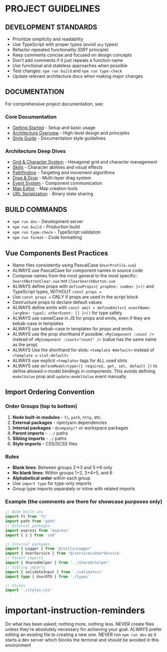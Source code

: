 # PROJECT GUIDELINES

## DEVELOPMENT STANDARDS

- Prioritize simplicity and readability
- Use TypeScript with proper types (avoid `any` types)
- Refactor repeated functionality (DRY principle)
- Keep comments concise and focused on design concepts
- Don't add comments if it just repeats a function name
- Use functional and stateless approaches when possible
- Test changes: `npm run build` and `npm run type-check`
- Update relevant architecture docs when making major changes

## DOCUMENTATION

For comprehensive project documentation, see:

### Core Documentation

- [Getting Started](./docs/CONTRIBUTING.md) - Setup and basic usage
- [Architecture Overview](./docs/ARCHITECTURE.md) - High-level design and principles
- [Style Guide](./docs/architecture/STYLE_GUIDE.md) - Documentation style guidelines

### Architecture Deep Dives

- [Grid & Character System](./docs/architecture/GRID.md) - Hexagonal grid and character management
- [Skills](./docs/architecture/SKILLS.md) - Character abilities and visual effects
- [Pathfinding](./docs/architecture/PATHFINDING.md) - Targeting and movement algorithms
- [Drag & Drop](./docs/architecture/DRAG_AND_DROP.md) - Multi-layer drag system
- [Event System](./docs/architecture/EVENT_SYSTEM.md) - Component communication
- [Map Editor](./docs/architecture/MAP_EDITOR.md) - Map creation tools
- [URL Serialization](./docs/architecture/URL_SERIALIZATION.md) - Binary state sharing

## BUILD COMMANDS

- `npm run dev` - Development server
- `npm run build` - Production build
- `npm run type-check` - TypeScript validation
- `npm run format` - Code formatting

## Vue Components Best Practices

- Name files consistently using PascalCase (`UserProfile.vue`)
- ALWAYS use PascalCase for component names in source code
- Compose names from the most general to the most specific: `SearchButtonClear.vue` not `ClearSearchButton.vue`
- ALWAYS define props with `defineProps<{ propOne: number }>()` and TypeScript types, WITHOUT `const props =`
- Use `const props =` ONLY if props are used in the script block
- Destructure props to declare default values
- ALWAYS define emits with `const emit = defineEmits<{ eventName: [argOne: type]; otherEvent: [] }>()` for type safety
- ALWAYS use camelCase in JS for props and emits, even if they are kebab-case in templates
- ALWAYS use kebab-case in templates for props and emits
- ALWAYS use the prop shorthand if possible: `<MyComponent :count />` instead of `<MyComponent :count="count" />` (value has the same name as the prop)
- ALWAYS Use the shorthand for slots: `<template #default>` instead of `<template v-slot:default>`
- ALWAYS use explicit `<template>` tags for ALL used slots
- ALWAYS use `defineModel<type>({ required, get, set, default })` to define allowed v-model bindings in components. This avoids defining `modelValue` prop and `update:modelValue` event manually

## Import Ordering Convention

### Order Groups (top to bottom)

1. **Node built-in modules** - `fs`, `path`, `http`, etc.
2. **External packages** - npm/yarn dependencies
3. **Internal packages** - `@company/*` or workspace packages
4. **Parent imports** - `../` paths
5. **Sibling imports** - `./` paths
6. **Style imports** - CSS/SCSS files

### Rules

- **Blank lines**: Between groups 2→3 and 5→6 only
- **No blank lines**: Within groups 1+2, 3+4+5, and 6
- **Alphabetical order** within each group
- Use `import type` for type-only imports
- Group type imports separately or inline with related imports

### Example (the comments are there for showcase purposes only)

```typescript
// Node built-ins
import fs from 'fs'
import path from 'path'
// External packages
import express from 'express'
import { z } from 'zod'

// Internal packages
import { Logger } from '@/utils/Logger'
import { UserService } from '@/services/UserService'
// Parent imports
import { SharedHelper } from '../shared/helper'
// Sibling imports
import { validateInput } from './validators'
import type { UserDTO } from './types'

// Styles
import './styles.css'
```

# important-instruction-reminders

Do what has been asked; nothing more, nothing less.
NEVER create files unless they're absolutely necessary for achieving your goal.
ALWAYS prefer editing an existing file to creating a new one.
NEVER run `npm run dev` as it starts a dev server which blocks the terminal and should be avoided in this environment

